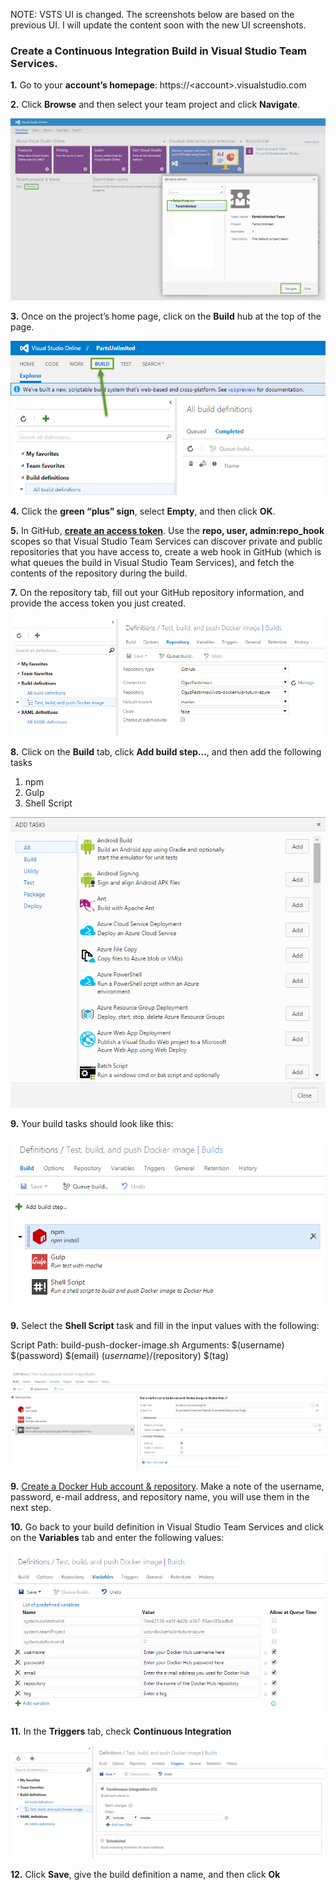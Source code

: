 NOTE: VSTS UI is changed. The screenshots below are based on the previous UI. I will update the content soon with the new UI screenshots.


### Create a Continuous Integration Build in Visual Studio Team Services.


**1.** Go to your **account’s homepage**: https://<account\>.visualstudio.com

**2.** Click **Browse** and then select your team project and click
**Navigate**.

![](<media/navigate_to_project.png>)

**3.** Once on the project’s home page, click on the **Build** hub at the top of
the page.

![](<media/build_tab.png>)

**4.** Click the **green “plus” sign**, select **Empty**, and then click **OK**.

**5.** In GitHub, **[create an access token](https://help.github.com/articles/creating-an-access-token-for-command-line-use/)**. Use the **repo, user, admin:repo_hook** scopes so that Visual Studio Team Services can discover private and public repositories that you have access to, create a web hook in GitHub (which is what queues the build in Visual Studio Team Services), and fetch the contents of the repository during the build.


**7.** On the repository tab, fill out your GitHub repository information, and provide the access token you just created.

![](<media/github-repository.png>)

**8.** Click on the **Build** tab, click **Add build step...**, and then add the following tasks

1. npm
1. Gulp
1. Shell Script

![](<media/add-tasks.PNG>)



**9.** Your build tasks should look like this:

![](<media/build-tasks.PNG>)


**9.** Select the **Shell Script** task and fill in the input values
with the following:

Script Path:	build-push-docker-image.sh
Arguments:		$(username) $(password) $(email) $(username)/$(repository) $(tag)


![](<media/shell-script-task.PNG>)

**9.**  [Create a Docker Hub account & repository](https://docs.docker.com/mac/step_five/). Make a note of the username, password, e-mail address, and repository name, you will use them in the next step.

**10.** Go back to your build definition in Visual Studio Team Services and click on the **Variables** tab and enter the following values:

![](<media/build-variables.PNG>)

**11.** In the **Triggers** tab, check **Continuous Integration**

![](<media/continuous-integration.PNG>)

**12.** Click **Save**, give the build definition a name, and then click **Ok**
